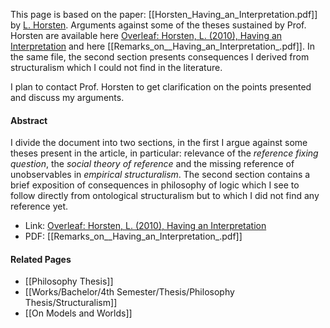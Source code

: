 This page is based on the paper: [[Horsten_Having_an_Interpretation.pdf]] by [L. Horsten](https://www.philosophie.uni-konstanz.de/horsten/leon-horsten/). Arguments against some of the theses sustained by Prof. Horsten are available here [Overleaf: Horsten, L. (2010), Having an Interpretation](https://www.overleaf.com/read/gcprybycmxcd#3445a7) and here [[Remarks_on__Having_an_Interpretation_.pdf]]. In the same file, the second section presents consequences I derived from structuralism which I could not find in the literature. 

I plan to contact Prof. Horsten to get clarification on the points presented and discuss my arguments.
#### Abstract
I divide the document into two sections, in the first I argue against some theses present in the article, in particular: relevance of the _reference fixing question_, the _social theory of reference_ and the missing reference of unobservables in _empirical structuralism_. The second section contains a brief exposition of consequences in philosophy of logic which I see to follow directly from ontological structuralism but to which I did not find any reference yet.
- Link: [Overleaf: Horsten, L. (2010), Having an Interpretation](https://www.overleaf.com/read/gcprybycmxcd#3445a7)
- PDF: [[Remarks_on__Having_an_Interpretation_.pdf]]

#### Related Pages
- [[Philosophy Thesis]]
- [[Works/Bachelor/4th Semester/Thesis/Philosophy Thesis/Structuralism]]
- [[On Models and Worlds]]